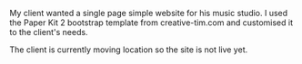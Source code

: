 My client wanted a single page simple website for his music studio. I used the Paper Kit 2 bootstrap template from creative-tim.com and customised it to the client's needs.

The client is currently moving location so the site is not live yet.
